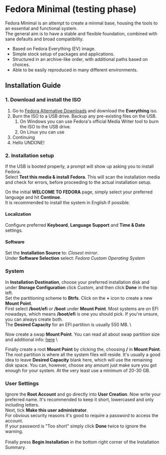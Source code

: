 # Fedora Minimal (testing phase)

Fedora Minimal is an attempt to create a minmal base, housing the tools to an essential and functional system. \
The general aim is to have a stable and flexible foundation, combined with sane defaults and broad compatibility.

* Based on Fedora Everything (EV) image.
* Simple stock setup of packages and applications.
* Structured in an archive-like order, with additional paths based on choices.
* Able to be easily reproduced in many different environments.

## Installation Guide
### 1. Download and install the ISO
1. Go to [Fedora Alternative Downloads](https://alt.fedoraproject.org/) and download the **Everything** iso.
2. Burn the ISO to a USB drive. Backup any pre-existing files on the USB.
    1. On Windows you can use Fedora's official Media Writer tool to burn the ISO to the USB drive.
    2. On Linux you can use 
3. Continuing
4. Hello
UNDONE!
### 2. Installation setup
If the USB is booted properly, a prompt will show up asking you to install Fedora. \
Select **Test this media & install Fedora**. This will scan the installation media and check for errors, before proceeding to the actual installation setup.

On the initial **WELCOME TO FEDORA** page, simply select your preferred language and hit **Continue**. \
It is recommended to install the system in English if possible.

#### Localization
Configure preferred **Keyboard**, **Language Support** and **Time & Date** settings.

#### Software
Set the **Installation Source** to: *Closest mirror*. \
Under **Software Selection** select: *Fedora Custom Operating System*

### System
In **Installation Destination**, choose your preferred installation disk and under **Storage Configuration** click *Custom*, and then click **Done** in the top left. \
Set the partitioning scheme to **Btrfs**.
Click on the **+** icon to create a new **Mount Point**. \
First select **/boot/efi** or **/boot** under **Mount Point**. Most systems are on EFI nowadays, which means **/boot/efi** is one you should pick. If you're unsure, you can always create both. \
The **Desired Capacity** for an EFI partition is usually 550 MB. \

Now create a swap **Mount Point**. You can read all about swap partition size and additional info: [here](https://itsfoss.com/swap-size/) \

Finally create a root **Mount Point** by clicking the, choosing **/** in **Mount Point**. The root partition is where all the system files will reside. It's usually a good idea to leave **Desired Capacity** blank here, which will use the remaining disk space. You can, however, choose any amount just make sure you got enough for your system. At the very least use a minimum of 20-30 GB.

### User Settings
Ignore the **Root Account** and go directly into **User Creation**.
Now write your preferred name. It's recommended to keep it short, lowercased and only including letters. \
Next, tick **Make this user administrator**. \
For obvious security reasons it's good to require a password to access the account. \
If your password is "Too short" simply click **Done** twice to ignore the warning. \
\
Finally press **Begin Installation** in the bottom right corner of the Installation Summary.
